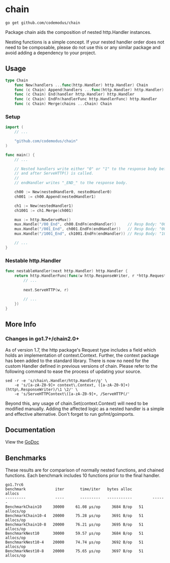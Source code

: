 # chain

    go get github.com/codemodus/chain

Package chain aids the composition of nested http.Handler instances.

Nesting functions is a simple concept.  If your nested handler order does not 
need to be composable, please do not use this or any similar package and avoid 
adding a dependency to your project.

## Usage

```go
type Chain
    func New(handlers ...func(http.Handler) http.Handler) Chain
    func (c Chain) Append(handlers ...func(http.Handler) http.Handler) Chain
    func (c Chain) End(handler http.Handler) http.Handler
    func (c Chain) EndFn(handlerFunc http.HandlerFunc) http.Handler
    func (c Chain) Merge(chains ...Chain) Chain
```

### Setup

```go
import (
    // ...

    "github.com/codemodus/chain"
)

func main() {
    // ...

  	// Nested handlers write either "0" or "1" to the response body before
	// and after ServeHTTP() is called.
	//
	// endHandler writes "_END_" to the response body.

	ch00 := New(nestedHandler0, nestedHandler0)
	ch001 := ch00.Append(nestedHandler1)

	ch1 := New(nestedHandler1)
	ch1001 := ch1.Merge(ch001)

	mux := http.NewServeMux()
	mux.Handle("/00_End", ch00.EndFn(endHandler))     // Resp Body: "00_END_00"
	mux.Handle("/001_End", ch001.EndFn(endHandler))   // Resp Body: "001_END_100"
	mux.Handle("/1001_End", ch1001.EndFn(endHandler)) // Resp Body: "1001_END_1001"

    // ...
}
```

### Nestable http.Handler

```go
func nestableHandler(next http.Handler) http.Handler {
    return http.HandlerFunc(func(w http.ResponseWriter, r *http.Request) {
        // ...
        
        next.ServeHTTP(w, r)
    	
        // ...
    })
}
```

## More Info

### Changes in go1.7+/chain2.0+

As of version 1.7, the http package's Request type includes a field which holds 
an implementation of context.Context.  Further, the context package has been
added to the standard library. There is now no need for the custom Handler
defined in previous versions of chain.  Please refer to the following command to
ease the process of updating your source.

    sed -r -e 's/chain\.Handler/http.Handler/g' \
        -e 's/[a-zA-Z0-9]+ context\.Context, ([a-zA-Z0-9]+) (http\.ResponseWriter)/\1 \2/' \
        -e 's/ServeHTTPContext\([a-zA-Z0-9]+, /ServeHTTP(/'

Beyond this, any usage of chain.Set(context.Context) will need to be modified
manually. Adding the affected logic as a nested handler is a simple and 
effective alternative. Don't forget to run gofmt/goimports.

## Documentation

View the [GoDoc](http://godoc.org/github.com/codemodus/chain)

## Benchmarks

These results are for comparison of normally nested functions, and chained 
functions.  Each benchmark includes 10 functions prior to the final handler.

    go1.7rc6
    benchmark             iter       time/iter   bytes alloc         allocs
    ---------             ----       ---------   -----------         ------
    BenchmarkChain10     30000     61.08 μs/op     3684 B/op   51 allocs/op
    BenchmarkChain10-4   20000     75.28 μs/op     3691 B/op   51 allocs/op
    BenchmarkChain10-8   20000     76.21 μs/op     3695 B/op   51 allocs/op
    BenchmarkNest10      30000     59.57 μs/op     3684 B/op   51 allocs/op
    BenchmarkNest10-4    20000     74.74 μs/op     3692 B/op   51 allocs/op
    BenchmarkNest10-8    20000     75.65 μs/op     3697 B/op   51 allocs/op
